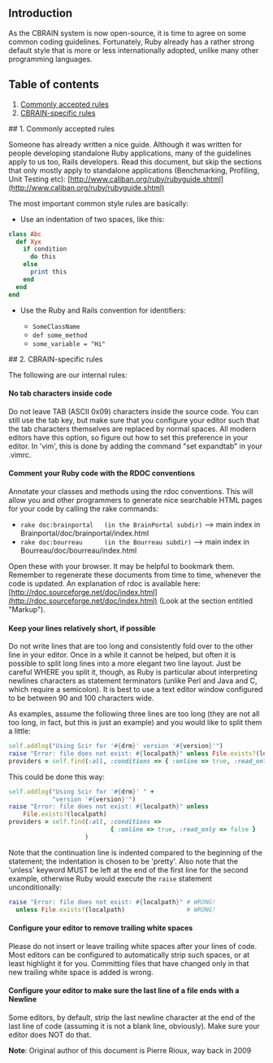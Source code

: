
## Introduction

As the CBRAIN system is now open-source, it is time to agree on some
common coding guidelines. Fortunately, Ruby already has a rather strong 
default style that is more or less internationally adopted, unlike many 
other programming languages.

## Table of contents

1. [Commonly accepted rules](#acceptable_rules)
2. [CBRAIN-specific rules](#CBRAIN_rules)



<a name="acceptable_rules" />
## 1. Commonly accepted rules

Someone has already written a nice guide. Although it was
written for people developing standalone Ruby applications, many
of the guidelines apply to us too, Rails developers. Read this
document, but skip the sections that only mostly apply to standalone
applications (Benchmarking, Profiling, Unit Testing etc):
[http://www.caliban.org/ruby/rubyguide.shtml](http://www.caliban.org/ruby/rubyguide.shtml)

The most important common style rules are basically:

* Use an indentation of two spaces, like this:

```ruby
class Abc
  def Xyx
    if condition
      do this
    else
      print this
    end
  end
end
```

* Use the Ruby and Rails convention for identifiers:

  - ``SomeClassName``
  - ``def some_method``
  - ``some_variable = "Hi"``

<a name="CBRAIN_rules" />
## 2. CBRAIN-specific rules

The following are our internal rules:

#### No tab characters inside code

Do not leave TAB (ASCII 0x09) characters inside the source code. You can still use the
tab key, but make sure that you configure your editor such that the tab
characters themselves are replaced by normal spaces. All modern
editors have this option, so figure out how to set this preference
in your editor. In 'vim', this is done by adding the command "set
expandtab" in your .vimrc.

#### Comment your Ruby code with the RDOC conventions

Annotate your classes and methods using the rdoc conventions.
This will allow you and other programmers to generate nice searchable
HTML pages for your code by calling the rake commands:

- ``rake doc:brainportal   (in the BrainPortal subdir)`` --> main index in Brainportal/doc/brainportal/index.html
- ``rake doc:bourreau      (in the Bourreau subdir)`` --> main index in Bourreau/doc/bourreau/index.html

Open these with your browser. It may be helpful to bookmark them. Remember
to regenerate these documents from time to time, whenever the
code is updated.  An explanation of rdoc is available here:
[http://rdoc.sourceforge.net/doc/index.html](http://rdoc.sourceforge.net/doc/index.html)
(Look at the section entitled "Markup").

#### Keep your lines relatively short, if possible

Do not write lines that are too long and consistently fold over to
the other line in your editor. Once in a while it cannot be helped,
but often it is possible to split long lines into a more elegant
two line layout. Just be careful WHERE you split it, though,
as Ruby is particular about interpreting newlines characters as
statement terminators (unlike Perl and Java and C, which require
a semicolon). It is best to use a text editor window configured to
be between 90 and 100 characters wide.

As examples, assume the following three lines are too long (they
are not all too long, in fact, but this is just an example) and you would like
to split them a little:

```ruby
self.addlog("Using Scir for '#{drm}' version '#{version}'")
raise "Error: file does not exist: #{localpath}" unless File.exists?(localpath)
providers = self.find(:all, :conditions => { :online => true, :read_only => false })
```

This could be done this way:

```ruby
self.addlog("Using Scir for '#{drm}' " +
            "version '#{version}'")
raise "Error: file does not exist: #{localpath}" unless
    File.exists?(localpath)
providers = self.find(:all, :conditions =>
                            { :online => true, :read_only => false }
                     )
```

Note that the continuation line is indented compared to the beginning
of the statement; the indentation is chosen to be 'pretty'. Also note
that the 'unless' keyword MUST be left at the end of the first line
for the second example, otherwise Ruby would execute the ``raise``
statement unconditionally:

```ruby
raise "Error: file does not exist: #{localpath}" # WRONG!
  unless File.exists?(localpath)                 # WRONG!
```

#### Configure your editor to remove trailing white spaces

Please do not insert or leave trailing white spaces after your lines of code.
Most editors can be configured to automatically strip such spaces, or at least
highlight it for you. Committing files that have changed only in that new
trailing white space is added is wrong.

#### Configure your editor to make sure the last line of a file ends with a Newline

Some editors, by default, strip the last newline character at the end of the last
line of code (assuming it is not a blank line, obviously). Make sure your editor
does NOT do that.

**Note**: Original author of this document is Pierre Rioux, way back in 2009

